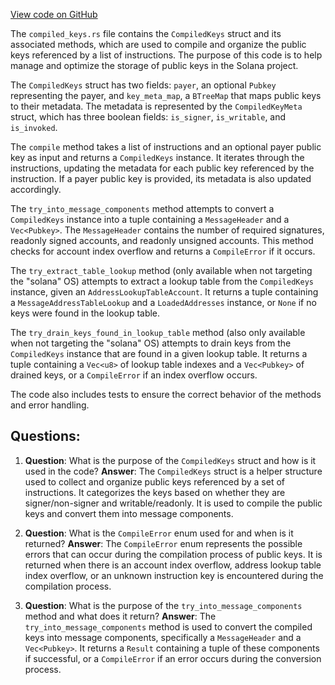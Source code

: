 [View code on GitHub](https://github.com/solana-labs/solana/blob/master/sdk/program/src/message/compiled_keys.rs)

The `compiled_keys.rs` file contains the `CompiledKeys` struct and its associated methods, which are used to compile and organize the public keys referenced by a list of instructions. The purpose of this code is to help manage and optimize the storage of public keys in the Solana project.

The `CompiledKeys` struct has two fields: `payer`, an optional `Pubkey` representing the payer, and `key_meta_map`, a `BTreeMap` that maps public keys to their metadata. The metadata is represented by the `CompiledKeyMeta` struct, which has three boolean fields: `is_signer`, `is_writable`, and `is_invoked`.

The `compile` method takes a list of instructions and an optional payer public key as input and returns a `CompiledKeys` instance. It iterates through the instructions, updating the metadata for each public key referenced by the instruction. If a payer public key is provided, its metadata is also updated accordingly.

The `try_into_message_components` method attempts to convert a `CompiledKeys` instance into a tuple containing a `MessageHeader` and a `Vec<Pubkey>`. The `MessageHeader` contains the number of required signatures, readonly signed accounts, and readonly unsigned accounts. This method checks for account index overflow and returns a `CompileError` if it occurs.

The `try_extract_table_lookup` method (only available when not targeting the "solana" OS) attempts to extract a lookup table from the `CompiledKeys` instance, given an `AddressLookupTableAccount`. It returns a tuple containing a `MessageAddressTableLookup` and a `LoadedAddresses` instance, or `None` if no keys were found in the lookup table.

The `try_drain_keys_found_in_lookup_table` method (also only available when not targeting the "solana" OS) attempts to drain keys from the `CompiledKeys` instance that are found in a given lookup table. It returns a tuple containing a `Vec<u8>` of lookup table indexes and a `Vec<Pubkey>` of drained keys, or a `CompileError` if an index overflow occurs.

The code also includes tests to ensure the correct behavior of the methods and error handling.
## Questions: 
 1. **Question**: What is the purpose of the `CompiledKeys` struct and how is it used in the code?
   **Answer**: The `CompiledKeys` struct is a helper structure used to collect and organize public keys referenced by a set of instructions. It categorizes the keys based on whether they are signer/non-signer and writable/readonly. It is used to compile the public keys and convert them into message components.

2. **Question**: What is the `CompileError` enum used for and when is it returned?
   **Answer**: The `CompileError` enum represents the possible errors that can occur during the compilation process of public keys. It is returned when there is an account index overflow, address lookup table index overflow, or an unknown instruction key is encountered during the compilation process.

3. **Question**: What is the purpose of the `try_into_message_components` method and what does it return?
   **Answer**: The `try_into_message_components` method is used to convert the compiled keys into message components, specifically a `MessageHeader` and a `Vec<Pubkey>`. It returns a `Result` containing a tuple of these components if successful, or a `CompileError` if an error occurs during the conversion process.